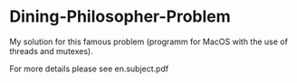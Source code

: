# Dining-Philosopher-Problem

My solution for this famous problem (programm for MacOS with the use of threads and mutexes).

For more details please see en.subject.pdf
